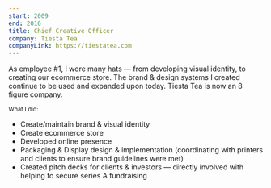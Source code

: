 ```yaml
---
start: 2009
end: 2016
title: Chief Creative Officer
company: Tiesta Tea
companyLink: https://tiestatea.com
---
```


As employee #1, I wore many hats — from developing visual identity, to creating our ecommerce store. The brand & design systems I created continue to be used and expanded upon today. Tiesta Tea is now an 8 figure company.

<small>What I did:</small>
- Create/maintain brand & visual identity
- Create ecommerce store
- Developed online presence
- Packaging & Display design & implementation (coordinating with printers and clients to ensure brand guidelines were met)
- Created pitch decks for clients & investors — directly involved with helping to secure series A fundraising
